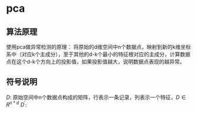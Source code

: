 # pca
## 算法原理
使用pca做异常检测的原理：
将原始的d维空间中n个数据点，映射到新的k维坐标系中（对应k个主成分），至于其他的d-k个最小的特征根对应的主成分，计算数据点在这个d-k个方向上的投影值，如果投影值越大，说明数据点表现的越异常。
## 符号说明
$D$: 原始空间中n个数据点构成的矩阵，行表示一条记录，列表示一个特征，$D \in R^{n * d}$
$D^'$: